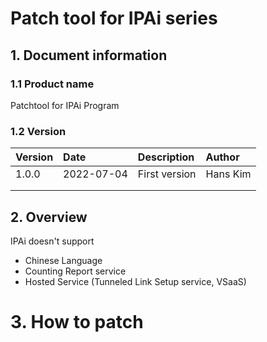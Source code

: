 # Patch tool for IPAi series

## 1. Document information

### 1.1 Product name

Patchtool for IPAi Program

### 1.2 Version

|Version|Date|Description|Author|
| :- | :- | :- | :- |
|1.0.0|2022-07-04|First version|Hans Kim|
|||||
|||||

## 2. Overview
IPAi doesn't support
* Chinese Language
* Counting Report service
* Hosted Service (Tunneled Link Setup service, VSaaS)


# 3. How to patch



